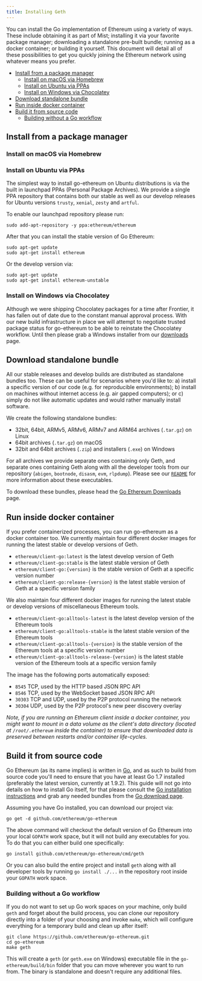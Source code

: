 ```yaml
---
title: Installing Geth
---
```


<!-- TODO: Remove most of this? -->

You can install the Go implementation of Ethereum using a variety of ways. These include obtaining it as part of Mist; installing it via your favorite package manager; downloading a standalone pre-built bundle; running as a docker container; or building it yourself. This document will detail all of these possibilities to get you quickly joining the Ethereum network using whatever means you prefer.

-   [Install from a package manager](#install-from-a-package-manager)
    -   [Install on macOS via Homebrew](#install-on-macos-via-homebrew)
    -   [Install on Ubuntu via PPAs](#install-on-ubuntu-via-ppas)
    -   [Install on Windows via Chocolatey](#install-on-windows-via-chocolatey)
-   [Download standalone bundle](#download-standalone-bundle)
-   [Run inside docker container](#run-inside-docker-container)
-   [Build it from source code](#build-it-from-source-code)
    -   [Building without a Go workflow](#building-without-a-go-workflow)

## Install from a package manager

### Install on macOS via Homebrew

### Install on Ubuntu via PPAs

The simplest way to install go-ethereum on Ubuntu distributions is via the built in launchpad PPAs (Personal Package Archives). We provide a single PPA repository that contains both our stable as well as our develop releases for Ubuntu versions `trusty`, `xenial`, `zesty` and `artful`.

To enable our launchpad repository please run:

    sudo add-apt-repository -y ppa:ethereum/ethereum

After that you can install the stable version of Go Ethereum:

    sudo apt-get update
    sudo apt-get install ethereum

Or the develop version via:

    sudo apt-get update
    sudo apt-get install ethereum-unstable

### Install on Windows via Chocolatey

Although we were shipping Chocolatey packages for a time after Frontier, it has fallen out of date due to the constant manual approval process. With our new build infrastructure in place we will attempt to negotiate trusted package status for go-ethereum to be able to reinstate the Chocolatey workflow. Until then please grab a Windows installer from our [downloads](https://geth.ethereum.org/downloads) page.

## Download standalone bundle

All our stable releases and develop builds are distributed as standalone bundles too. These can be useful for scenarios where you'd like to: a) install a specific version of our code (e.g. for reproducible environments); b) install on machines without internet access (e.g. air gapped computers); or c) simply do not like automatic updates and would rather manually install software.

We create the following standalone bundles:

-   32bit, 64bit, ARMv5, ARMv6, ARMv7 and ARM64 archives (`.tar.gz`) on Linux
-   64bit archives (`.tar.gz`) on macOS
-   32bit and 64bit archives (`.zip`) and installers (`.exe`) on Windows

For all archives we provide separate ones containing only Geth, and separate ones containing Geth along with all the developer tools from our repository (`abigen`, `bootnode`, `disasm`, `evm`, `rlpdump`). Please see our [`README`](https://github.com/ethereum/go-ethereum#executables) for more information about these executables.

To download these bundles, please head the [Go Ethereum Downloads](https://geth.ethereum.org/downloads) page.

## Run inside docker container

If you prefer containerized processes, you can run go-ethereum as a docker container too. We currently maintain four different docker images for running the latest stable or develop versions of Geth.

-   `ethereum/client-go:latest` is the latest develop version of Geth
-   `ethereum/client-go:stable` is the latest stable version of Geth
-   `ethereum/client-go:{version}` is the stable version of Geth at a specific version number
-   `ethereum/client-go:release-{version}` is the latest stable version of Geth at a specific version family

We also maintain four different docker images for running the latest stable or develop versions of miscellaneous Ethereum tools.

-   `ethereum/client-go:alltools-latest` is the latest develop version of the Ethereum tools
-   `ethereum/client-go:alltools-stable` is the latest stable version of the Ethereum tools
-   `ethereum/client-go:alltools-{version}` is the stable version of the Ethereum tools at a specific version number
-   `ethereum/client-go:alltools-release-{version}` is the latest stable version of the Ethereum tools at a specific version family

The image has the following ports automatically exposed:

-   `8545` TCP, used by the HTTP based JSON RPC API
-   `8546` TCP, used by the WebSocket based JSON RPC API
-   `30303` TCP and UDP, used by the P2P protocol running the network
-   `30304` UDP, used by the P2P protocol's new peer discovery overlay

_Note, if you are running an Ethereum client inside a docker container, you might want to mount in a data volume as the client's data directory (located at `/root/.ethereum` inside the container) to ensure that downloaded data is preserved between restarts and/or container life-cycles._

## Build it from source code

Go Ethereum (as its name implies) is written in [Go](https://golang.org), and as such to build from source code you'll need to ensure that you have at least Go 1.7 installed (preferably the latest version, currently at 1.9.2). This guide will not go into details on how to install Go itself, for that please consult the [Go installation instructions](https://golang.org/doc/install) and grab any needed bundles from the [Go download page](https://golang.org/dl/).

Assuming you have Go installed, you can download our project via:

    go get -d github.com/ethereum/go-ethereum

The above command will checkout the default version of Go Ethereum into your local `GOPATH` work space, but it will not build any executables for you. To do that you can either build one specifically:

    go install github.com/ethereum/go-ethereum/cmd/geth

Or you can also build the entire project and install `geth` along with all developer tools by running `go install ./...` in the repository root inside your `GOPATH` work space.

### Building without a Go workflow

If you do not want to set up Go work spaces on your machine, only build `geth` and forget about the build process, you can clone our repository directly into a folder of your choosing and invoke `make`, which will configure everything for a temporary build and clean up after itself:

    git clone https://github.com/ethereum/go-ethereum.git
    cd go-ethereum
    make geth

This will create a `geth` (or `geth.exe` on Windows) executable file in the `go-ethereum/build/bin` folder that you can move wherever you want to run from. The binary is standalone and doesn't require any additional files.
